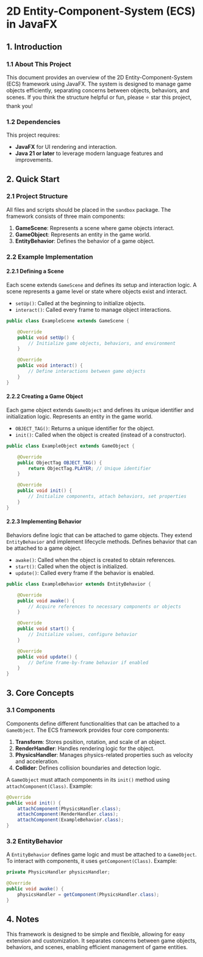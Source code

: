 # 2D Entity-Component-System (ECS) in JavaFX

## 1. Introduction

### 1.1 About This Project
This document provides an overview of the 2D Entity-Component-System (ECS) framework using JavaFX. The system is designed to manage game objects efficiently, separating concerns between objects, behaviors, and scenes. If you think the structure helpful or fun, please ⭐️ star this project, thank you!

### 1.2 Dependencies
This project requires:
- **JavaFX** for UI rendering and interaction.
- **Java 21 or later** to leverage modern language features and improvements.

## 2. Quick Start

### 2.1 Project Structure
All files and scripts should be placed in the `sandbox` package. The framework consists of three main components:

1. **GameScene**: Represents a scene where game objects interact.
2. **GameObject**: Represents an entity in the game world.
3. **EntityBehavior**: Defines the behavior of a game object.

### 2.2 Example Implementation

#### 2.2.1 Defining a Scene
Each scene extends `GameScene` and defines its setup and interaction logic.
A scene represents a game level or state where objects exist and interact.

- `setUp()`: Called at the beginning to initialize objects.
- `interact()`: Called every frame to manage object interactions.

```java
public class ExampleScene extends GameScene {

    @Override
    public void setUp() {
        // Initialize game objects, behaviors, and environment
    }

    @Override
    public void interact() {
        // Define interactions between game objects
    }
}
```

#### 2.2.2 Creating a Game Object
Each game object extends `GameObject` and defines its unique identifier and initialization logic.
Represents an entity in the game world.

- `OBJECT_TAG()`: Returns a unique identifier for the object.
- `init()`: Called when the object is created (instead of a constructor).

```java
public class ExampleObject extends GameObject {

    @Override
    public ObjectTag OBJECT_TAG() {
        return ObjectTag.PLAYER; // Unique identifier
    }

    @Override
    public void init() {
        // Initialize components, attach behaviors, set properties
    }
}
```

#### 2.2.3 Implementing Behavior
Behaviors define logic that can be attached to game objects. They extend `EntityBehavior` and implement lifecycle methods.
Defines behavior that can be attached to a game object.

- `awake()`: Called when the object is created to obtain references.
- `start()`: Called when the object is initialized.
- `update()`: Called every frame if the behavior is enabled.

```java
public class ExampleBehavior extends EntityBehavior {

    @Override
    public void awake() {
        // Acquire references to necessary components or objects
    }

    @Override
    public void start() {
        // Initialize values, configure behavior
    }

    @Override
    public void update() {
        // Define frame-by-frame behavior if enabled
    }
}
```

## 3. Core Concepts

### 3.1 Components
Components define different functionalities that can be attached to a `GameObject`. The ECS framework provides four core components:

1. **Transform**: Stores position, rotation, and scale of an object.
2. **RenderHandler**: Handles rendering logic for the object.
3. **PhysicsHandler**: Manages physics-related properties such as velocity and acceleration.
4. **Collider**: Defines collision boundaries and detection logic.

A `GameObject` must attach components in its `init()` method using `attachComponent(Class)`. Example:

```java
@Override
public void init() {
    attachComponent(PhysicsHandler.class);
    attachComponent(RenderHandler.class);
    attachComponent(ExampleBehavior.class);
}
```

### 3.2 EntityBehavior
A `EntityBehavior` defines game logic and must be attached to a `GameObject`. To interact with components, it uses `getComponent(Class)`. Example:

```java
private PhysicsHandler physicsHandler;

@Override
public void awake() {
    physicsHandler = getComponent(PhysicsHandler.class);
}
```

## 4. Notes
This framework is designed to be simple and flexible, allowing for easy extension and customization. It separates concerns between game objects, behaviors, and scenes, enabling efficient management of game entities.

